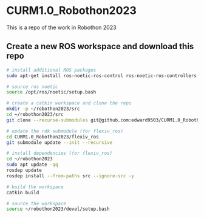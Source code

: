 # CURM1.0_Robothon2023
This is a repo of the work in Robothon 2023

## Create a new ROS workspace and download this repo
```bash
# install additional ROS packages
sudo apt-get install ros-noetic-ros-control ros-noetic-ros-controllers

# source ros noetic
source /opt/ros/noetic/setup.bash

# create a catkin workspace and clone the repo
mkdir -p ~/robothon2023/src
cd ~/robothon2023/src
git clone --recurse-submodules git@github.com:edward9503/CURM1.0_Robothon2023.git

# update the rdk submodule (for flexiv_ros)
cd CURM1.0_Robothon2023/flexiv_ros
git submodule update --init --recursive

# install dependencies (for flexiv_ros)
cd ~/robothon2023
sudo apt update -qq
rosdep update
rosdep install --from-paths src --ignore-src -y

# build the workspace
catkin build

# source the workspace
source ~/robothon2023/devel/setup.bash
```
